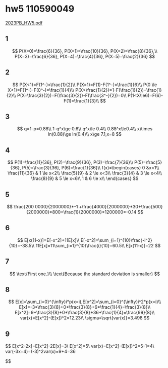 # hw5 110590049

[2023PB_HW5.pdf](../../assets/pdf/2023PB_HW5.pdf)

## 1

$$
P(X=0)=\frac{6}{36},
P(X=1)=\frac{10}{36},
P(X=2)=\frac{8}{36},\\
P(X=3)=\frac{6}{36},
P(X=4)=\frac{4}{36},
P(X=5)=\frac{2}{36}
$$

## 2

$$
P(X<1)=F(1^-)=\frac{1}{2}\\
P(X=1)=F(1)-F(1^-)=\frac{1}{6}\\
P(0 \le X<1)=F(1^-)-F(0^-)=\frac{1}{4}\\
P(X>\frac{1}{2})=1-F(\frac{1}{2})=\frac{1}{2}\\
P(X=\frac{3}{2})=F(\frac{3}{2})-F(\frac{3^-}{2})=0\\
P(1<X\le6)=F(6)-F(1)=\frac{1}{3}\\
$$

## 3

$$
q=1-p=0.88\\
1-q^x\ge 0.6\\
q^x\le 0.4\\
0.88^x\le0.4\\
x\times ln(0.88)\ge ln(0.4)\\
x\ge 7.1,x=8
$$

## 4

$$
P(1)=\frac{11}{36},
P(2)=\frac{9}{36},
P(3)=\frac{7}{36}\\
P(5)=\frac{5}{36},
P(5)=\frac{3}{36},
P(6)=\frac{1}{36}\\
f(x)=\begin{cases}
0 &x<1\\
\frac{11}{36} & 1 \le x<2\\
\frac{5}{9} & 2 \le x<3\\
\frac{3}{4} & 3 \le x<4\\
\frac{8}{9} & 5 \le x<6\\
1 & 6 \le x\\
\end{cases}
$$

## 5

$$
\frac{200 0000}{2000000}*-1
+\frac{4000}{2000000}*30+\frac{500}{2000000}*800+\frac{1}{2000000}*1200000=-0.14
$$

## 6

$$
E[x(11-x)]=E[-x^2]+11E[x]\\
E[-x^2]=\sum_{i=1}^{10}\frac{-i^2}{10}=-38.5\\
11E[x]=11\sum_{i=1}^{10}\frac{i}{10}=60.5\\
E[x(11-x)]=22
$$

## 7

$$
\text{First one.}\\
\text{Because the standard deviation is smaller}
$$

## 8

$$
E[x]=\sum_{i=0}^{\infty}i*p(x=i),E[x^2]=\sum_{i=0}^{\infty}i^2*p(x=i)\\
E[x]=-3*\frac{3}{8}+0*\frac{3}{8}+6*\frac{1}{4}=\frac{3}{8}\\
E[x^2]=9*\frac{3}{8}+0*\frac{3}{8}+36*\frac{1}{4}=\frac{99}{8}\\
var(x)=E[x^2]-(E[x])^2=12.23\\
\sigma=\sqrt{var(x)}=3.498
$$

## 9

$$
E[x^2-2x]=E[x^2]-2E[x]=3\\
E[x^2]=5\\
var(x)=E[x^2]-(E[x])^2=5-1=4\\
var(-3x+4)=(-3)^2var(x)=9*4=36

$$